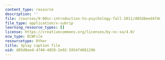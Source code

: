 ```yaml
---
content_type: resource
description: ''
file: /courses/9-00sc-introduction-to-psychology-fall-2011/d85d8eed474848582e925954f408129b_SXzdOK_J-xE.srt
file_type: application/x-subrip
learning_resource_types: []
license: https://creativecommons.org/licenses/by-nc-sa/4.0/
ocw_type: OCWFile
resourcetype: Other
title: 3play caption file
uid: d85d8eed-4748-4858-2e92-5954f408129b
---
```


